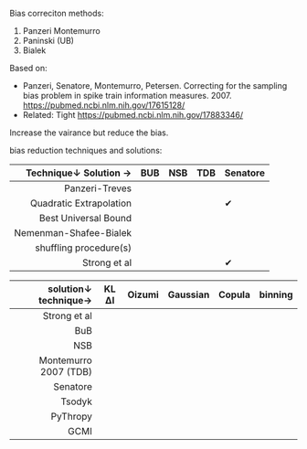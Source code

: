 Bias correciton methods:
1. Panzeri Montemurro
2. Paninski (UB)
3. Bialek

Based on:
* Panzeri, Senatore, Montemurro, Petersen. Correcting for the sampling bias problem in spike train information measures. 2007. https://pubmed.ncbi.nlm.nih.gov/17615128/
* Related: Tight https://pubmed.ncbi.nlm.nih.gov/17883346/


Increase the vairance but reduce the bias.

bias reduction techniques and solutions:

| Technique↓     Solution →|  BUB      | NSB  | TDB | Senatore |
|-------------------------:|-----------|------|-----|----------|
| Panzeri-Treves           |           |      |     |          |
| Quadratic Extrapolation  |           |      |     |   ✔︎      |
| Best Universal Bound     |           |      |     |          |
| Nemenman-Shafee-Bialek   |           |      |     |          |
| shuffling procedure(s)   |           |      |     |          |
| Strong et al             |           |      |     |   ✔︎      |



| solution↓      technique→| KL ΔI | Oizumi   | Gaussian | Copula | binning |
|-------------------------:|-------|----------|----------|--------|---------|
| Strong et al             |       |          |          |        |         |
| BuB                      |       |          |          |        |         |
| NSB                      |       |          |          |        |         |
| Montemurro 2007 (TDB)    |       |          |          |        |         |
| Senatore                 |       |          |          |        |         |
| Tsodyk                   |       |          |          |        |         |
| PyThropy                 |       |          |          |        |         |
| GCMI                     |       |          |          |        |         |
